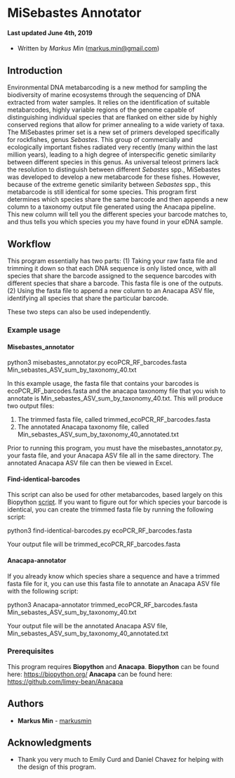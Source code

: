 # MiSebastes Annotator

#### Last updated June 4th, 2019
* Written by *Markus Min* (markus.min@gmail.com)

## Introduction
Environmental DNA metabarcoding is a new method for sampling the biodiversity of marine ecosystems through the sequencing of DNA extracted from water samples. It relies on the identification of suitable metabarcodes, highly variable regions of the genome capable of distinguishing individual species that are flanked on either side by highly conserved regions that allow for primer annealing to a wide variety of taxa. The MiSebastes primer set is a new set of primers developed specifically for rockfishes, genus *Sebastes*. This group of commercially and ecologically important fishes radiated very recently (many within the last million years), leading to a high degree of interspecific genetic similarity between different species in this genus. As universal teleost primers lack the resolution to distinguish between different *Sebastes* spp., MiSebastes was developed to develop a new metabarcode for these fishes. However, because of the extreme genetic similarity between *Sebastes* spp., this metabarcode is still identical for some species. This program first determines which species share the same barcode and then appends a new column to a taxonomy output file generated using the Anacapa pipeline. This new column will tell you the different species your barcode matches to, and thus tells you which species you my have found in your eDNA sample.

## Workflow

This program essentially has two parts: 
(1) Taking your raw fasta file and trimming it down so that each DNA sequence is only listed once, with all species that share the barcode assigned to the sequence barcodes with different species that share a barcode. This fasta file is one of the outputs.
(2) Using the fasta file to append a new column to an Anacapa ASV file, identifying all species that share the particular barcode.

These two steps can also be used independently.

### Example usage

#### Misebastes_annotator

python3 misebastes_annotator.py ecoPCR_RF_barcodes.fasta Min_sebastes_ASV_sum_by_taxonomy_40.txt

In this example usage, the fasta file that contains your barcodes is ecoPCR_RF_barcodes.fasta and the anacapa taxonomy file that you wish to annotate is Min_sebastes_ASV_sum_by_taxonomy_40.txt. This will produce two output files:
1) The trimmed fasta file, called trimmed_ecoPCR_RF_barcodes.fasta
2) The annotated Anacapa taxonomy file, called Min_sebastes_ASV_sum_by_taxonomy_40_annotated.txt

Prior to running this program, you must have the misebastes_annotator.py, your fasta file, and your Anacapa ASV file all in the same directory. The annotated Anacapa ASV file can then be viewed in Excel.

#### Find-identical-barcodes

This script can also be used for other metabarcodes, based largely on this Biopython [script](https://biopython.org/wiki/Sequence_Cleaner). If you want to figure out for which species your barcode is identical, you can create the trimmed fasta file by running the following script:

python3 find-identical-barcodes.py ecoPCR_RF_barcodes.fasta

Your output file will be trimmed_ecoPCR_RF_barcodes.fasta

#### Anacapa-annotator

If you already know which species share a sequence and have a trimmed fasta file for it, you can use this fasta file to annotate an Anacapa ASV file with the following script:

python3 Anacapa-annotator trimmed_ecoPCR_RF_barcodes.fasta Min_sebastes_ASV_sum_by_taxonomy_40.txt

Your output file will be the annotated Anacapa ASV file, Min_sebastes_ASV_sum_by_taxonomy_40_annotated.txt

### Prerequisites

This program requires **Biopython** and **Anacapa**.
**Biopython** can be found here: https://biopython.org/
**Anacapa** can be found here: https://github.com/limey-bean/Anacapa

## Authors

* **Markus Min** - [markusmin](https://github.com/markusmin)

## Acknowledgments

* Thank you very much to Emily Curd and Daniel Chavez for helping with the design of this program.